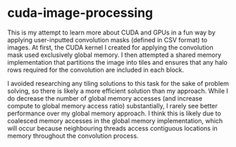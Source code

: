 # cuda-image-processing
This is my attempt to learn more about CUDA and GPUs in a fun way by applying user-inputted convolution masks (defined in CSV format) to images. At first, the CUDA kernel I created for applying the convolution mask used exclusively global memory. I then attempted a shared memory implementation that partitions the image into tiles and ensures that any halo rows required for the convolution are included in each block.

I avoided researching any tiling solutions to this task for the sake of problem solving, so there is likely a more efficient solution than my approach. While I do decrease the number of global memory accesses (and increase compute to global memory access ratio) substantially, I rarely see better performance over my global memory approach. I think this is likely due to coalesced memory accesses in the global memory implementation, which will occur because neighbouring threads access contiguous locations in memory throughout the convolution process.
